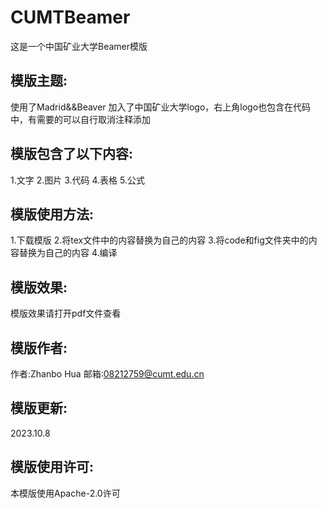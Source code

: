 # CUMTBeamer
这是一个中国矿业大学Beamer模版
## 模版主题:
使用了Madrid&&Beaver
加入了中国矿业大学logo，右上角logo也包含在代码中，有需要的可以自行取消注释添加
## 模版包含了以下内容:
1.文字
2.图片
3.代码
4.表格
5.公式
## 模版使用方法:
1.下载模版
2.将tex文件中的内容替换为自己的内容
3.将code和fig文件夹中的内容替换为自己的内容
4.编译
## 模版效果:
模版效果请打开pdf文件查看
## 模版作者:
作者:Zhanbo Hua
邮箱:08212759@cumt.edu.cn
## 模版更新:
2023.10.8
## 模版使用许可:
本模版使用Apache-2.0许可
